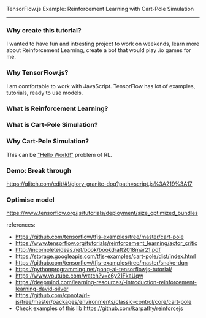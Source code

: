 TensorFlow.js Example: Reinforcement Learning with Cart-Pole Simulation

---

### Why create this tutorial?

I wanted to have fun and intresting project to work on weekends, learn more about Reinforcement Learning, create a bot that would play .io games for me.

### Why TensorFlow.js?

I am comfortable to work with JavaScript. TensorFlow has lot of examples, tutorials, ready to use models.

### What is Reinforcement Learning?

### What is Cart-Pole Simulation?

### Why Cart-Pole Simulation?

This can be ["Hello World!"](https://ai.stackexchange.com/a/23563/32201) problem of RL.

### Demo: Break through

https://glitch.com/edit/#!/glory-granite-dog?path=script.js%3A219%3A17

### Optimise model

https://www.tensorflow.org/js/tutorials/deployment/size_optimized_bundles

references:
- https://github.com/tensorflow/tfjs-examples/tree/master/cart-pole
- https://www.tensorflow.org/tutorials/reinforcement_learning/actor_critic
- http://incompleteideas.net/book/bookdraft2018mar21.pdf
- https://storage.googleapis.com/tfjs-examples/cart-pole/dist/index.html
- https://github.com/tensorflow/tfjs-examples/tree/master/snake-dqn
- https://pythonprogramming.net/pong-ai-tensorflowjs-tutorial/
- https://www.youtube.com/watch?v=c6y21FkaUqw
- https://deepmind.com/learning-resources/-introduction-reinforcement-learning-david-silver
- https://github.com/cpnota/rl-js/tree/master/packages/environments/classic-control/core/cart-pole
- Check examples of this lib https://github.com/karpathy/reinforcejs

